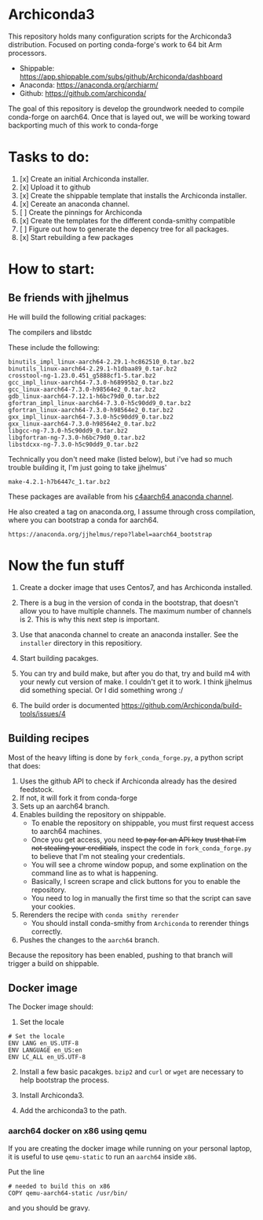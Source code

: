 # Archiconda3

This repository holds many configuration scripts for the Archiconda3 distribution.
Focused on porting conda-forge's work to 64 bit Arm processors.


- Shippable: https://app.shippable.com/subs/github/Archiconda/dashboard
- Anaconda: https://anaconda.org/archiarm/
- Github: https://github.com/archiconda/

The goal of this repository is develop the groundwork needed to compile conda-forge on aarch64.
Once that is layed out, we will be working toward backporting much of this work to conda-forge


# Tasks to do:
1. [x] Create an initial Archiconda installer.
2. [x] Upload it to github
3. [x] Create the shippable template that installs the Archiconda installer.
4. [x] Cereate an anaconda channel.
4. [ ] Create the pinnings for Archiconda
5. [x] Create the templates for the different conda-smithy compatible
6. [ ] Figure out how to generate the depency tree for all packages.
7. [x] Start rebuilding a few packages

# How to start:

## Be friends with jjhelmus

He will build the following critial packages:

The compilers and libstdc

These include the following:

```
binutils_impl_linux-aarch64-2.29.1-hc862510_0.tar.bz2
binutils_linux-aarch64-2.29.1-h1dbaa89_0.tar.bz2
crosstool-ng-1.23.0.451_g5888cf1-5.tar.bz2
gcc_impl_linux-aarch64-7.3.0-h68995b2_0.tar.bz2
gcc_linux-aarch64-7.3.0-h98564e2_0.tar.bz2
gdb_linux-aarch64-7.12.1-h6bc79d0_0.tar.bz2
gfortran_impl_linux-aarch64-7.3.0-h5c90dd9_0.tar.bz2
gfortran_linux-aarch64-7.3.0-h98564e2_0.tar.bz2
gxx_impl_linux-aarch64-7.3.0-h5c90dd9_0.tar.bz2
gxx_linux-aarch64-7.3.0-h98564e2_0.tar.bz2
libgcc-ng-7.3.0-h5c90dd9_0.tar.bz2
libgfortran-ng-7.3.0-h6bc79d0_0.tar.bz2
libstdcxx-ng-7.3.0-h5c90dd9_0.tar.bz2
```

Technically you don't need make (listed below), but i've had so much trouble building it,
I'm just going to take jjhelmus'

```
make-4.2.1-h7b6447c_1.tar.bz2
```

These packages are available from his [c4aarch64 anaconda channel](https://anaconda.org/c4aarch64/).


He also created a tag on anaconda.org, I assume through cross compilation,
where you can bootstrap a conda for aarch64.

```
https://anaconda.org/jjhelmus/repo?label=aarch64_bootstrap
```

# Now the fun stuff

1. Create a docker image that uses Centos7, and has Archiconda installed.

2. There is a bug in the version of conda in the bootstrap, that doesn't allow you to have multiple channels.
The maximum number of channels is 2. This is why this next step is important.

3. Use that anaconda channel to create an anaconda installer. See the `installer` directory
in this repositiory.

4. Start building pacakges.

5. You can try and build make, but after you do that, try and build m4 with your newly cut version of make.
I couldn't get it to work. I think jjhelmus did something special. Or I did something wrong :/

6. The build order is documented https://github.com/Archiconda/build-tools/issues/4

## Building recipes

Most of the heavy lifting is done by `fork_conda_forge.py`, a python script that does:

1. Uses the github API to check if Archiconda already has the desired feedstock.
2. If not, it will fork it from conda-forge
3. Sets up an aarch64 branch.
4. Enables building the repository on shippable.
    * To enable the repository on shippable, you must first request access to aarch64 machines.
    * Once you get access, you need ~~to pay for an API key~~ ~~trust that I'm not stealing your creditials~~, inspect the code in `fork_conda_forge.py` to believe that I'm not stealing your credentials.
    * You will see a chrome window popup, and some explination on the command line as to what is happening.
    * Basically, I screen scrape and click buttons for you to enable the repository.
    * You need to log in manually the first time so that the script can save your cookies.
5. Rerenders the recipe with `conda smithy rerender`
    * You should install conda-smithy from `Archiconda` to rerender things correctly.
6. Pushes the changes to the `aarch64` branch.

Because the repository has been enabled, pushing to that branch will trigger a build on shippable.

## Docker image

The Docker image should:

1. Set the locale

```
# Set the locale
ENV LANG en_US.UTF-8
ENV LANGUAGE en_US:en
ENV LC_ALL en_US.UTF-8
```

2. Install a few basic pacakges. `bzip2` and `curl` or `wget` are necessary to help bootstrap the process.

3. Install Archiconda3.

4. Add the archiconda3 to the path.


### aarch64 docker on x86 using qemu

If you are creating the docker image while running on your personal laptop, it is useful to
use `qemu-static` to run an `aarch64` inside `x86`.

Put the line
```
# needed to build this on x86
COPY qemu-aarch64-static /usr/bin/
```

and you should be gravy.

